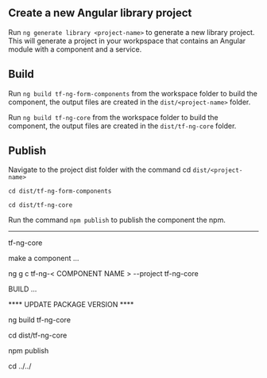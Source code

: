 
## Create a new Angular library project

Run `ng generate library <project-name>` to generate a new library project. This will generate a project in your workpspace that contains an Angular module with a component and a service.  

## Build

Run `ng build tf-ng-form-components` from the workspace folder to build the component, the output files are created in the `dist/<project-name>` folder.

Run `ng build tf-ng-core` from the workspace folder to build the component, the output files are created in the `dist/tf-ng-core` folder.

## Publish

Navigate to the project dist folder with the command cd `dist/<project-name>`

`cd dist/tf-ng-form-components`


`cd dist/tf-ng-core`

Run the command `npm publish` to publish the component the npm.






--------------
tf-ng-core

make a component ...

ng g c tf-ng-< COMPONENT NAME > --project tf-ng-core



BUILD ...

**** UPDATE PACKAGE VERSION ****

ng build tf-ng-core

cd dist/tf-ng-core

npm publish

cd ../../